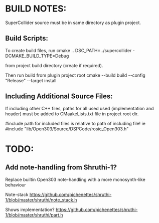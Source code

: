 # BUILD NOTES:

SuperCollider source must be in same directory as plugin project.

## Build Scripts:

To create build files, run
cmake .. DSC_PATH=../supercollider -DCMAKE_BUILD_TYPE=Debug

from project build directory (create if required).

Then run build from plugin project root
cmake --build build --config "Release" --target install

## Including Additional Source Files:

If including other C++ files, paths for all used used (implementation and header) must be added to CMaakeLists.txt file in project root dir.

#include path for included files is relative to path of including file! ie
#include "lib/Open303/Source/DSPCode/rosic_Open303.h"


# TODO:

## Add note-handling from Shruthi-1?

Replace builtin Open303 note-handling with a more monosynth-like behaviour

Note-stack
https://github.com/pichenettes/shruthi-1/blob/master/shruthi/note_stack.h

Shows implementation?
https://github.com/pichenettes/shruthi-1/blob/master/shruthi/part.h
